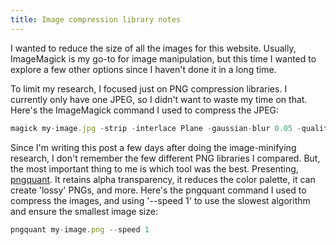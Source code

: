```yaml
---
title: Image compression library notes
---
```

I wanted to reduce the size of all the images for this website. Usually, ImageMagick is my go-to for image manipulation, but this time I wanted to explore a few other options since I haven't done it in a long time.

To limit my research, I focused just on PNG compression libraries. I currently only have one JPEG, so I didn't want to waste my time on that.
Here's the ImageMagick command I used to compress the JPEG:

```javascript
magick my-image.jpg -strip -interlace Plane -gaussian-blur 0.05 -quality 85% my-image.min.jpg
```

Since I'm writing this post a few days after doing the image-minifying research, I don't remember the few different PNG libraries I compared. But, the most important thing to me is which tool was the best. Presenting, [pngquant](https://pngquant.org/). It retains alpha transparency, it reduces the color palette, it can create 'lossy' PNGs, and more. Here's the pngquant command I used to compress the images, and using '--speed 1' to use the slowest algorithm and ensure the smallest image size:

```javascript
pngquant my-image.png --speed 1
```





